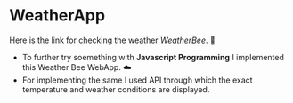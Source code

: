 # WeatherApp
 Here is the link for checking the weather [*WeatherBee*](https://madhura-3.github.io/WeatherApp/). :tada:
 
 - To further try soemething with  **Javascript Programming** I implemented  this Weather Bee WebApp. :cloud:
 - For implementing the same I used API through which the exact temperature and weather conditions are displayed. 
